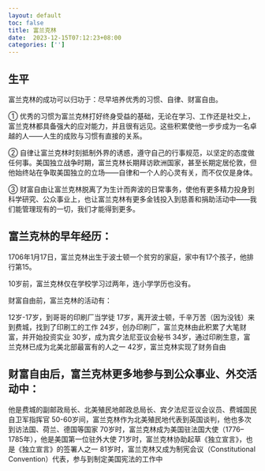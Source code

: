 ```yaml
---
layout: default
toc: false
title: 富兰克林
date:  2023-12-15T07:12:23+08:00
categories: ['']
---
```


## 生平

富兰克林的成功可以归功于：尽早培养优秀的习惯、自律、财富自由。

① 优秀的习惯为富兰克林打好终身受益的基础，无论在学习、工作还是社交上，富兰克林都具备强大的应对能力，并且很有远见。这些积累使他一步步成为一名卓越的人——人生的成败与习惯有直接的关系。

② 自律让富兰克林时刻抵制外界的诱惑，遵守自己的行事规范，以坚定的态度做任何事。美国独立战争时期，富兰克林长期拜访欧洲国家，甚至长期定居伦敦，但他始终站在争取美国独立的立场——自律和一个人的心灵有关，而不仅仅是身体。

③ 财富自由让富兰克林脱离了为生计而奔波的日常事务，使他有更多精力投身到科学研究、公众事业上，也让富兰克林有更多金钱投入到慈善和捐助活动中——我们能管理现有的一切，我们才能得到更多。


## 富兰克林的早年经历：

1706年1月17日，富兰克林出生于波士顿一个贫穷的家庭，家中有17个孩子，他排行第15。

10岁前，富兰克林仅在学校学习过两年，连小学学历也没有。

财富自由前，富兰克林的活动有：

12岁-17岁，到哥哥的印刷厂当学徒
17岁，离开波士顿，千辛万苦（因为没钱）来到费城，找到了印刷工的工作
24岁，创办印刷厂，富兰克林由此积累了大笔财富，并开始投资实业
30岁，成为宾夕法尼亚议会秘书
34岁，通过印刷生意，富兰克林已成为北美北部最富有的人之一
42岁，富兰克林实现了财务自由

## 财富自由后，富兰克林更多地参与到公众事业、外交活动中：

他是费城的副邮政局长、北美殖民地邮政总局长、宾夕法尼亚议会议员、费城国民自卫军指挥官
50-60岁间，富兰克林作为北美殖民地代表到英国谈判，他也多次到访法国、荷兰、德国等国家
70岁时，富兰克林成为美国驻法国大使（1776–1785年），他是美国第一位驻外大使
71岁时，富兰克林协助起草《独立宣言》，也是《独立宣言》的签署人之一
81岁时，富兰克林又成为制宪会议（Constitutional Convention）代表，参与到制定美国宪法的工作中
